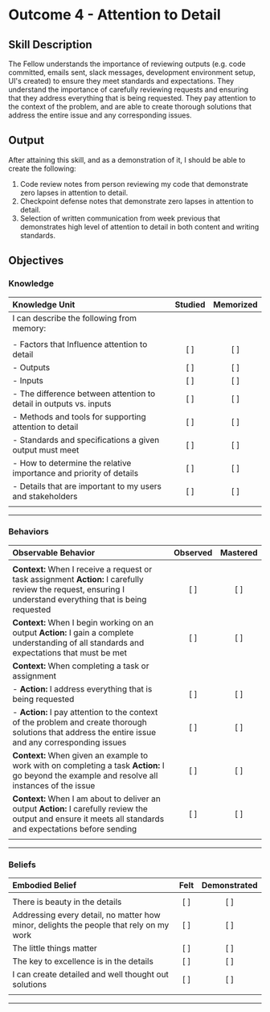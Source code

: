 # Outcome 4 - Attention to Detail


## Skill Description

The Fellow understands the importance of reviewing outputs (e.g. code committed, emails sent, slack messages, development environment setup, UI's created) to ensure they meet standards and expectations. They understand the importance of carefully reviewing requests and ensuring that they address everything that is being requested. They pay attention to the context of the problem, and are able to create thorough solutions that address the entire issue and any corresponding issues. 


## Output
After attaining this skill, and as a demonstration of it, I should be able to create the following:

1. Code review notes from person reviewing my code that demonstrate zero lapses in attention to detail.
2. Checkpoint defense notes that demonstrate zero lapses in attention to detail.
3. Selection of written communication from week previous that demonstrates high level of attention to detail in both content and writing standards.


## Objectives

### Knowledge


| Knowledge Unit | Studied | Memorized |
|:---|:---:|:---:|
| I can describe the following from memory: | | |
| | | |
| - Factors that Influence attention to detail | [ ] | [ ] |
| - Outputs | [ ] | [ ] |
| - Inputs | [ ] | [ ] |
| - The difference between attention to detail in outputs vs. inputs | [ ] | [ ] |
| - Methods and tools for supporting attention to detail | [ ] | [ ] |
| - Standards and specifications a given output must meet | [ ] | [ ] |
| - How to determine the relative importance and priority of details | [ ] | [ ] |
| - Details that are important to my users and stakeholders | [ ] | [ ] |
| | | |


---

### Behaviors


| Observable Behavior | Observed | Mastered |
|:---|:---:|:---:|
| | | |
| **Context:** When I receive a request or task assignment **Action:** I carefully review the request, ensuring I understand everything that is being requested | [ ] | [ ] |
| **Context:** When I begin working on an output **Action:** I gain a complete understanding of all standards and expectations that must be met | [ ] | [ ] |
| **Context:** When completing a task or assignment | | |
| - **Action:** I address everything that is being requested | [ ] | [ ] |
| - **Action:** I pay attention to the context of the problem and create thorough solutions that address the entire issue and any corresponding issues | [ ] | [ ] |
| **Context:** When given an example to work with on completing a task **Action:** I go beyond the example and resolve all instances of the issue | [ ] | [ ] |
| **Context:** When I am about to deliver an output **Action:** I carefully review the output and ensure it meets all standards and expectations before sending | [ ] | [ ] |
| | | |

---


### Beliefs


| Embodied Belief | Felt | Demonstrated |
|:---|:---:|:---:|
| | | |
| There is beauty in the details | [ ] | [ ] |
| Addressing every detail, no matter how minor, delights the people that rely on my work | [ ] | [ ] |
| The little things matter | [ ] | [ ] |
| The key to excellence is in the details | [ ] | [ ] |
| I can create detailed and well thought out solutions | [ ] | [ ] |
| | | |

---